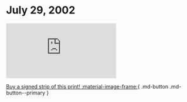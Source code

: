 # July 29, 2002

![](https://www.achewood.com/comic.php?date=07292002)

[Buy a signed strip of this print! :material-image-frame:](https://achewood-holiday-pop-up.myshopify.com/products/strip#07292002){ .md-button .md-button--primary }
